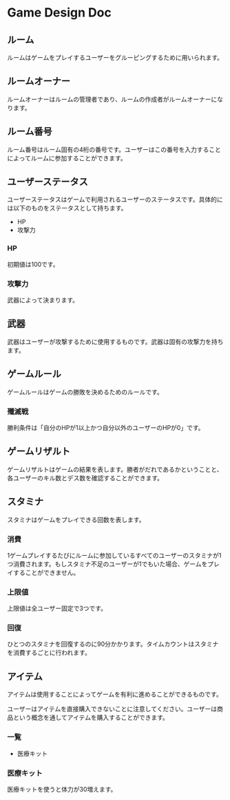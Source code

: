 # Game Design Doc

## ルーム
ルームはゲームをプレイするユーザーをグルーピングするために用いられます。

## ルームオーナー
ルームオーナーはルームの管理者であり、ルームの作成者がルームオーナーになります。

## ルーム番号
ルーム番号はルーム固有の4桁の番号です。ユーザーはこの番号を入力することによってルームに参加することができます。

## ユーザーステータス
ユーザーステータスはゲームで利用されるユーザーのステータスです。具体的には以下のものをステータスとして持ちます。
- HP
- 攻撃力
### HP
初期値は100です。
### 攻撃力
武器によって決まります。

## 武器
武器はユーザーが攻撃するために使用するものです。武器は固有の攻撃力を持ちます。

## ゲームルール
ゲームルールはゲームの勝敗を決めるためのルールです。
### 殲滅戦
勝利条件は「自分のHPが1以上かつ自分以外のユーザーのHPが0」です。

## ゲームリザルト
ゲームリザルトはゲームの結果を表します。勝者がだれであるかということと、各ユーザーのキル数とデス数を確認することができます。

## スタミナ
スタミナはゲームをプレイできる回数を表します。
### 消費
1ゲームプレイするたびにルームに参加しているすべてのユーザーのスタミナが1つ消費されます。もしスタミナ不足のユーザーが1でもいた場合、ゲームをプレイすることができません。
### 上限値
上限値は全ユーザー固定で3つです。
### 回復
ひとつのスタミナを回復するのに90分かかります。タイムカウントはスタミナを消費するごとに行われます。

## アイテム
アイテムは使用することによってゲームを有利に進めることができるものです。

ユーザーはアイテムを直接購入できないことに注意してください。ユーザーは商品という概念を通してアイテムを購入することができます。
### 一覧
- 医療キット
### 医療キット
医療キットを使うと体力が30増えます。
